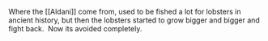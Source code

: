 Where the [[Aldani]] come from, used to be fished a lot for lobsters in ancient history, but then the lobsters started to grow bigger and bigger and fight back.  Now its avoided completely.